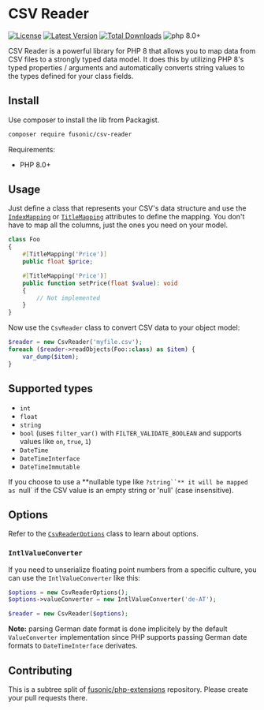 # CSV Reader

[![License](https://img.shields.io/packagist/l/fusonic/csv-reader?color=blue)](https://github.com/fusonic/csv-reader/blob/master/LICENSE)
[![Latest Version](https://img.shields.io/github/tag/fusonic/csv-reader.svg?color=blue)](https://github.com/fusonic/csv-reader/releases)
[![Total Downloads](https://img.shields.io/packagist/dt/fusonic/csv-reader.svg?color=blue)](https://packagist.org/packages/fusonic/csv-reader)
![php 8.0+](https://img.shields.io/badge/php-min%208.0-blue.svg)

CSV Reader is a powerful library for PHP 8 that allows you to map data from CSV files to a strongly typed data model. It does this by utilizing PHP 8's typed properties / arguments and automatically converts string values to the types defined for your class fields.

## Install

Use composer to install the lib from Packagist.

```bash
composer require fusonic/csv-reader
```

Requirements:

- PHP 8.0+

## Usage

Just define a class that represents your CSV's data structure and use the [`IndexMapping`](src/Attributes/IndexMapping.php) or [`TitleMapping`](src/Attributes/TitleMapping.php) attributes to define the mapping. You don't have to map all the columns, just the ones you need on your model.

```php
class Foo
{
    #[TitleMapping('Price')]
    public float $price;

    #[TitleMapping('Price')]
    public function setPrice(float $value): void
    {
        // Not implemented
    }
}
```

Now use the `CsvReader` class to convert CSV data to your object model:

```php
$reader = new CsvReader('myfile.csv');
foreach ($reader->readObjects(Foo::class) as $item) {
    var_dump($item);
}
```

## Supported types

- `int`
- `float`
- `string`
- `bool` (uses `filter_var()` with `FILTER_VALIDATE_BOOLEAN` and supports values like `on`, `true`, `1`)
- `DateTime`
- `DateTimeInterface`
- `DateTimeImmutable`

If you choose to use a **nullable type like `?string``** it will be mapped as `null` if the CSV value is an empty string or 'null' (case insensitive).

## Options

Refer to the [`CsvReaderOptions`](src/CsvReaderOptions.php) class to learn about options.

### `IntlValueConverter`

If you need to unserialize floating point numbers from a specific culture, you can use the `IntlValueConverter` like this:

```php
$options = new CsvReaderOptions();
$options->valueConverter = new IntlValueConverter('de-AT');

$reader = new CsvReader($options);
```

**Note:** parsing German date format is done implicitely by the default `ValueConverter` implementation since PHP supports passing German date formats to `DateTimeInterface` derivates.

## Contributing

This is a subtree split of [fusonic/php-extensions](https://github.com/fusonic/php-extensions) repository. Please create your pull requests there. 
